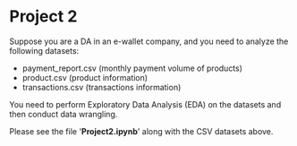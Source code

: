 # **Project 2**

Suppose you are a DA in an e-wallet company, and you need to analyze the following datasets:
-	payment_report.csv (monthly payment volume of products)
-	product.csv (product information)
-	transactions.csv (transactions information)
  
You need to perform Exploratory Data Analysis (EDA) on the datasets and then conduct data wrangling.

Please see the file '**Project2.ipynb**' along with the CSV datasets above.
